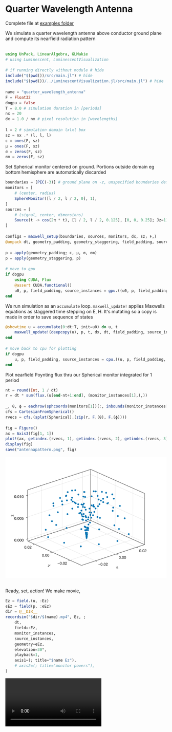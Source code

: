 # Quarter Wavelength Antenna
Complete file at [examples folder](https://github.com/paulxshen/Luminescent.jl/tree/master/examples)


We simulate a quarter wavelength antenna above conductor ground plane and compute its nearfield radiation pattern
```julia

using UnPack, LinearAlgebra, GLMakie
# using Luminescent, LuminescentVisualization

# if running directly without module # hide
include("$(pwd())/src/main.jl") # hide
include("$(pwd())/../LuminescentVisualization.jl/src/main.jl") # hide

name = "quarter_wavelength_antenna"
F = Float32
dogpu = false
T = 8.0 # simulation duration in [periods]
nx = 20
dx = 1.0 / nx # pixel resolution in [wavelengths]

l = 2 # simulation domain lxlxl box
sz = nx .* (l, l, l)
ϵ = ones(F, sz)
μ = ones(F, sz)
σ = zeros(F, sz)
σm = zeros(F, sz)
```
Set Spherical monitor centered on ground. Portions outside domain eg bottom hemisphere are automatically discarded
```julia
boundaries = [PEC(-3)] # ground plane on -z, unspecified boundaries default to PML
monitors = [
    # (center, radius)
    SphereMonitor([l / 2, l / 2, 0], 1),
]
sources = [
    # (signal, center, dimensions)
    Source(t -> cos(2π * t), [l / 2, l / 2, 0.125], [0, 0, 0.25]; Jz=1),
]

configs = maxwell_setup(boundaries, sources, monitors, dx, sz; F,)
@unpack dt, geometry_padding, geometry_staggering, field_padding, source_instances, monitor_instances, u0, = configs

p = apply(geometry_padding; ϵ, μ, σ, σm)
p = apply(geometry_staggering, p)

# move to gpu
if dogpu
    using CUDA, Flux
    @assert CUDA.functional()
    u0, p, field_padding, source_instances = gpu.((u0, p, field_padding, source_instances))
end
```
We run simulation as an `accumulate` loop. `maxwell_update!` applies Maxwells equations as staggered time stepping on E, H. It's mutating so a copy is made in order to save sequence of states
```julia
@showtime u = accumulate(0:dt:T, init=u0) do u, t
    maxwell_update!(deepcopy(u), p, t, dx, dt, field_padding, source_instances)
end

# move back to cpu for plotting
if dogpu
    u, p, field_padding, source_instances = cpu.((u, p, field_padding, source_instances))
end
```
Plot nearfield Poynting flux thru our Spherical monitor integrated for 1 period
```julia
nt = round(Int, 1 / dt)
r = dt * sum(flux.(u[end-nt+1:end], (monitor_instances[1],),))

_, θ, ϕ = eachrow(sphcoords(monitors[1])[:, inbounds(monitor_instances[1])])
cfs = CartesianFromSpherical()
rvecs = cfs.(splat(Spherical).(zip(r, F.(θ), F.(ϕ))))

fig = Figure()
ax = Axis3(fig[1, 1])
plot!(ax, getindex.(rvecs, 1), getindex.(rvecs, 2), getindex.(rvecs, 3),)
display(fig)
save("antennapattern.png", fig)
```
![](assets/antennapattern.png)
```julia
```
Ready, set, action! We make movie, 
```julia
Ez = field.(u, :Ez)
ϵEz = field(p, :ϵEz)
dir = @__DIR__
recordsim("$dir/$(name).mp4", Ez, ;
    dt,
    field=:Ez,
    monitor_instances,
    source_instances,
    geometry=ϵEz,
    elevation=30°,
    playback=1,
    axis1=(; title="$name Ez"),
    # axis2=(; title="monitor powers"),
)
```
![](assets/quarter_wavelength_antenna.mp4)
